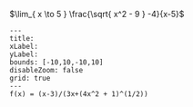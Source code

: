 $\lim_{ x \to 5 } \frac{\sqrt{ x^2 - 9 } -4}{x-5}$


```functionplot
---
title: 
xLabel: 
yLabel: 
bounds: [-10,10,-10,10]
disableZoom: false
grid: true
---
f(x) = (x-3)/(3x+(4x^2 + 1)^(1/2))
```
